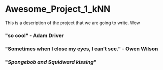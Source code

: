 
# Awesome_Project_1_kNN
This is a description of the project that we are going to write. Wow
### "so cool" - Adam Driver
### "Sometimes when I close my eyes, I can't see." - Owen Wilson
### "*Spongebob and Squidward kissing*"

